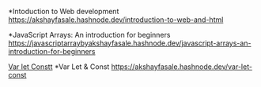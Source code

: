*Intoduction to Web development
https://akshayfasale.hashnode.dev/introduction-to-web-and-html

*JavaScript Arrays: An introduction for beginners
https://javascriptarraybyakshayfasale.hashnode.dev/javascript-arrays-an-introduction-for-beginners

[Var let Constt](https://akshayfasale.hashnode.dev/var-let-const)
*Var Let & Const
https://akshayfasale.hashnode.dev/var-let-const